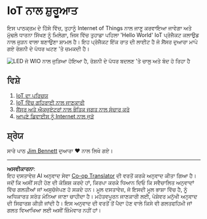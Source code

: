 <!--
CO_OP_TRANSLATOR_METADATA:
{
  "original_hash": "e2b1b891b08ef7633d285547fbe73290",
  "translation_date": "2025-08-27T12:17:50+00:00",
  "source_file": "1-getting-started/README.md",
  "language_code": "pa"
}
-->
# IoT ਨਾਲ ਸ਼ੁਰੂਆਤ

ਇਸ ਪਾਠਕ੍ਰਮ ਦੇ ਹਿੱਸੇ ਵਿੱਚ, ਤੁਹਾਨੂੰ Internet of Things ਨਾਲ ਜਾਣੂ ਕਰਵਾਇਆ ਜਾਵੇਗਾ ਅਤੇ ਮੁੱਢਲੇ ਧਾਰਨਾ ਸਿੱਖਣ ਨੂੰ ਮਿਲੇਗਾ, ਜਿਸ ਵਿੱਚ ਤੁਹਾਡਾ ਪਹਿਲਾ 'Hello World' IoT ਪ੍ਰੋਜੈਕਟ ਕਲਾਉਡ ਨਾਲ ਜੁੜਨ ਵਾਲਾ ਬਣਾਉਣਾ ਸ਼ਾਮਲ ਹੈ। ਇਹ ਪ੍ਰੋਜੈਕਟ ਇੱਕ ਰਾਤ ਦੀ ਲਾਈਟ ਹੈ ਜੋ ਸੈਂਸਰ ਦੁਆਰਾ ਮਾਪੇ ਗਏ ਰੋਸ਼ਨੀ ਦੇ ਪੱਧਰ ਘਟਣ 'ਤੇ ਚਮਕਦੀ ਹੈ।

![LED ਜੋ WIO ਨਾਲ ਜੁੜਿਆ ਹੋਇਆ ਹੈ, ਰੋਸ਼ਨੀ ਦੇ ਪੱਧਰ ਬਦਲਣ 'ਤੇ ਚਾਲੂ ਅਤੇ ਬੰਦ ਹੋ ਰਿਹਾ ਹੈ](../../../images/wio-running-assignment-1-1.gif)

## ਵਿਸ਼ੇ

1. [IoT ਦਾ ਪਰਿਚਯ](lessons/1-introduction-to-iot/README.md)
1. [IoT ਵਿੱਚ ਗਹਿਰਾਈ ਨਾਲ ਜਾਣਕਾਰੀ](lessons/2-deeper-dive/README.md)
1. [ਸੈਂਸਰ ਅਤੇ ਐਕਚੁਏਟਰਾਂ ਨਾਲ ਭੌਤਿਕ ਜਗਤ ਨਾਲ ਸੰਚਾਰ ਕਰੋ](lessons/3-sensors-and-actuators/README.md)
1. [ਆਪਣੇ ਡਿਵਾਈਸ ਨੂੰ Internet ਨਾਲ ਜੁੜੋ](lessons/4-connect-internet/README.md)

## ਸ਼੍ਰੇਯ

ਸਾਰੇ ਪਾਠ [Jim Bennett](https://GitHub.com/JimBobBennett) ਦੁਆਰਾ ♥️ ਨਾਲ ਲਿਖੇ ਗਏ।

---

**ਅਸਵੀਕਾਰਨਾ**:  
ਇਹ ਦਸਤਾਵੇਜ਼ AI ਅਨੁਵਾਦ ਸੇਵਾ [Co-op Translator](https://github.com/Azure/co-op-translator) ਦੀ ਵਰਤੋਂ ਕਰਕੇ ਅਨੁਵਾਦ ਕੀਤਾ ਗਿਆ ਹੈ। ਜਦੋਂ ਕਿ ਅਸੀਂ ਸਹੀ ਹੋਣ ਦੀ ਕੋਸ਼ਿਸ਼ ਕਰਦੇ ਹਾਂ, ਕਿਰਪਾ ਕਰਕੇ ਧਿਆਨ ਦਿਓ ਕਿ ਸਵੈਚਾਲਿਤ ਅਨੁਵਾਦਾਂ ਵਿੱਚ ਗਲਤੀਆਂ ਜਾਂ ਅਸੁਚੱਜੇਪਣ ਹੋ ਸਕਦੇ ਹਨ। ਮੂਲ ਦਸਤਾਵੇਜ਼, ਜੋ ਇਸਦੀ ਮੂਲ ਭਾਸ਼ਾ ਵਿੱਚ ਹੈ, ਨੂੰ ਅਧਿਕਾਰਤ ਸਰੋਤ ਮੰਨਿਆ ਜਾਣਾ ਚਾਹੀਦਾ ਹੈ। ਮਹੱਤਵਪੂਰਨ ਜਾਣਕਾਰੀ ਲਈ, ਪੇਸ਼ੇਵਰ ਮਨੁੱਖੀ ਅਨੁਵਾਦ ਦੀ ਸਿਫਾਰਸ਼ ਕੀਤੀ ਜਾਂਦੀ ਹੈ। ਇਸ ਅਨੁਵਾਦ ਦੀ ਵਰਤੋਂ ਤੋਂ ਪੈਦਾ ਹੋਣ ਵਾਲੇ ਕਿਸੇ ਵੀ ਗਲਤਫਹਿਮੀ ਜਾਂ ਗਲਤ ਵਿਆਖਿਆ ਲਈ ਅਸੀਂ ਜ਼ਿੰਮੇਵਾਰ ਨਹੀਂ ਹਾਂ।